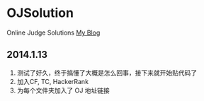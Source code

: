 # OJSolution
Online Judge Solutions
[My Blog](http://guessever.tk/blog)

## 2014.1.13
1. 测试了好久，终于搞懂了大概是怎么回事，接下来就开始贴代码了
2. 加入CF, TC, HackerRank
3. 为每个文件夹加入了 OJ 地址链接

